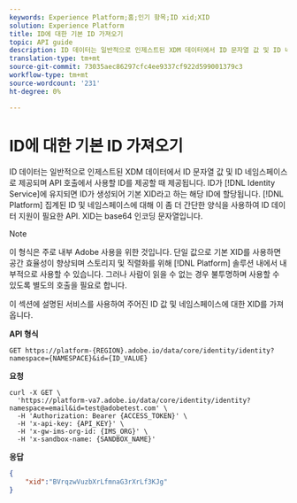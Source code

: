 ```yaml
---
keywords: Experience Platform;홈;인기 항목;ID xid;XID
solution: Experience Platform
title: ID에 대한 기본 ID 가져오기
topic: API guide
description: ID 데이터는 일반적으로 인제스트된 XDM 데이터에서 ID 문자열 값 및 ID 네임스페이스로 제공되며 API 호출에서 사용할 ID를 제공할 때 제공됩니다. ID가 Identity Service에 유지되면 ID가 생성되어 기본 XID라고 하는 ID에 할당됩니다. 집계된 ID 및 네임스페이스에 대해 이 보다 간단한 양식을 사용하여 ID 데이터 지원이 필요한 플랫폼 API. XID는 base64 인코딩 문자열입니다.
translation-type: tm+mt
source-git-commit: 73035aec86297cfc4ee9337cf922d599001379c3
workflow-type: tm+mt
source-wordcount: '231'
ht-degree: 0%

---
```



# ID에 대한 기본 ID 가져오기

ID 데이터는 일반적으로 인제스트된 XDM 데이터에서 ID 문자열 값 및 ID 네임스페이스로 제공되며 API 호출에서 사용할 ID를 제공할 때 제공됩니다. ID가 [!DNL Identity Service]에 유지되면 ID가 생성되어 기본 XID라고 하는 해당 ID에 할당됩니다. [!DNL Platform] 집계된 ID 및 네임스페이스에 대해 이 좀 더 간단한 양식을 사용하여 ID 데이터 지원이 필요한 API. XID는 base64 인코딩 문자열입니다.

>[!NOTE]
>
>이 형식은 주로 내부 Adobe 사용을 위한 것입니다. 단일 값으로 기본 XID를 사용하면 공간 효율성이 향상되며 스토리지 및 직렬화를 위해 [!DNL Platform] 솔루션 내에서 내부적으로 사용할 수 있습니다. 그러나 사람이 읽을 수 없는 경우 불투명하며 사용할 수 있도록 별도의 호출을 필요로 합니다.

이 섹션에 설명된 서비스를 사용하여 주어진 ID 값 및 네임스페이스에 대한 XID를 가져옵니다.

**API 형식**

```http
GET https://platform-{REGION}.adobe.io/data/core/identity/identity?namespace={NAMESPACE}&id={ID_VALUE}
```

**요청**

```shell
curl -X GET \
  'https://platform-va7.adobe.io/data/core/identity/identity?namespace=email&id=test@adobetest.com' \
  -H 'Authorization: Bearer {ACCESS_TOKEN}' \
  -H 'x-api-key: {API_KEY}' \
  -H 'x-gw-ims-org-id: {IMS_ORG}' \
  -H 'x-sandbox-name: {SANDBOX_NAME}'
```

**응답**

```json
{
    "xid":"BVrqzwVuzbXrLfmnaG3rXrLf3KJg"
}
```
